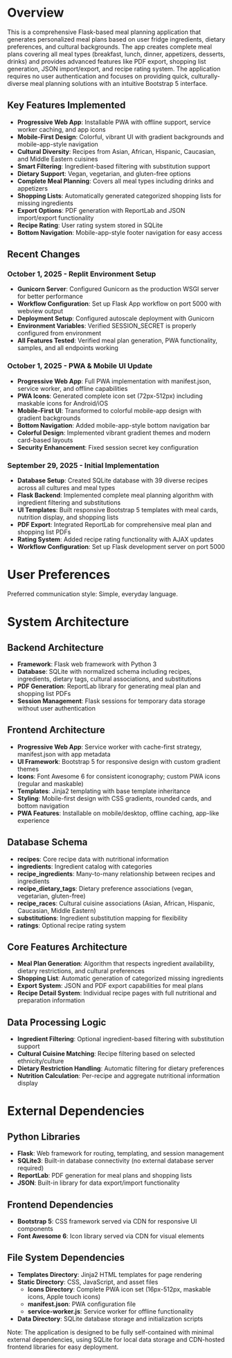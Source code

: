 # Overview

This is a comprehensive Flask-based meal planning application that generates personalized meal plans based on user fridge ingredients, dietary preferences, and cultural backgrounds. The app creates complete meal plans covering all meal types (breakfast, lunch, dinner, appetizers, desserts, drinks) and provides advanced features like PDF export, shopping list generation, JSON import/export, and recipe rating system. The application requires no user authentication and focuses on providing quick, culturally-diverse meal planning solutions with an intuitive Bootstrap 5 interface.

## Key Features Implemented
- **Progressive Web App**: Installable PWA with offline support, service worker caching, and app icons
- **Mobile-First Design**: Colorful, vibrant UI with gradient backgrounds and mobile-app-style navigation
- **Cultural Diversity**: Recipes from Asian, African, Hispanic, Caucasian, and Middle Eastern cuisines
- **Smart Filtering**: Ingredient-based filtering with substitution support
- **Dietary Support**: Vegan, vegetarian, and gluten-free options
- **Complete Meal Planning**: Covers all meal types including drinks and appetizers
- **Shopping Lists**: Automatically generated categorized shopping lists for missing ingredients
- **Export Options**: PDF generation with ReportLab and JSON import/export functionality
- **Recipe Rating**: User rating system stored in SQLite
- **Bottom Navigation**: Mobile-app-style footer navigation for easy access

## Recent Changes

### October 1, 2025 - Replit Environment Setup
- **Gunicorn Server**: Configured Gunicorn as the production WSGI server for better performance
- **Workflow Configuration**: Set up Flask App workflow on port 5000 with webview output
- **Deployment Setup**: Configured autoscale deployment with Gunicorn
- **Environment Variables**: Verified SESSION_SECRET is properly configured from environment
- **All Features Tested**: Verified meal plan generation, PWA functionality, samples, and all endpoints working

### October 1, 2025 - PWA & Mobile UI Update
- **Progressive Web App**: Full PWA implementation with manifest.json, service worker, and offline capabilities
- **PWA Icons**: Generated complete icon set (72px-512px) including maskable icons for Android/iOS
- **Mobile-First UI**: Transformed to colorful mobile-app design with gradient backgrounds
- **Bottom Navigation**: Added mobile-app-style bottom navigation bar
- **Colorful Design**: Implemented vibrant gradient themes and modern card-based layouts
- **Security Enhancement**: Fixed session secret key configuration

### September 29, 2025 - Initial Implementation
- **Database Setup**: Created SQLite database with 39 diverse recipes across all cultures and meal types
- **Flask Backend**: Implemented complete meal planning algorithm with ingredient filtering and substitutions
- **UI Templates**: Built responsive Bootstrap 5 templates with meal cards, nutrition display, and shopping lists
- **PDF Export**: Integrated ReportLab for comprehensive meal plan and shopping list PDFs
- **Rating System**: Added recipe rating functionality with AJAX updates
- **Workflow Configuration**: Set up Flask development server on port 5000

# User Preferences

Preferred communication style: Simple, everyday language.

# System Architecture

## Backend Architecture
- **Framework**: Flask web framework with Python 3
- **Database**: SQLite with normalized schema including recipes, ingredients, dietary tags, cultural associations, and substitutions
- **PDF Generation**: ReportLab library for generating meal plan and shopping list PDFs
- **Session Management**: Flask sessions for temporary data storage without user authentication

## Frontend Architecture
- **Progressive Web App**: Service worker with cache-first strategy, manifest.json with app metadata
- **UI Framework**: Bootstrap 5 for responsive design with custom gradient themes
- **Icons**: Font Awesome 6 for consistent iconography; custom PWA icons (regular and maskable)
- **Templates**: Jinja2 templating with base template inheritance
- **Styling**: Mobile-first design with CSS gradients, rounded cards, and bottom navigation
- **PWA Features**: Installable on mobile/desktop, offline caching, app-like experience

## Database Schema
- **recipes**: Core recipe data with nutritional information
- **ingredients**: Ingredient catalog with categories
- **recipe_ingredients**: Many-to-many relationship between recipes and ingredients
- **recipe_dietary_tags**: Dietary preference associations (vegan, vegetarian, gluten-free)
- **recipe_races**: Cultural cuisine associations (Asian, African, Hispanic, Caucasian, Middle Eastern)
- **substitutions**: Ingredient substitution mapping for flexibility
- **ratings**: Optional recipe rating system

## Core Features Architecture
- **Meal Plan Generation**: Algorithm that respects ingredient availability, dietary restrictions, and cultural preferences
- **Shopping List**: Automatic generation of categorized missing ingredients
- **Export System**: JSON and PDF export capabilities for meal plans
- **Recipe Detail System**: Individual recipe pages with full nutritional and preparation information

## Data Processing Logic
- **Ingredient Filtering**: Optional ingredient-based filtering with substitution support
- **Cultural Cuisine Matching**: Recipe filtering based on selected ethnicity/culture
- **Dietary Restriction Handling**: Automatic filtering for dietary preferences
- **Nutrition Calculation**: Per-recipe and aggregate nutritional information display

# External Dependencies

## Python Libraries
- **Flask**: Web framework for routing, templating, and session management
- **SQLite3**: Built-in database connectivity (no external database server required)
- **ReportLab**: PDF generation for meal plans and shopping lists
- **JSON**: Built-in library for data export/import functionality

## Frontend Dependencies
- **Bootstrap 5**: CSS framework served via CDN for responsive UI components
- **Font Awesome 6**: Icon library served via CDN for visual elements

## File System Dependencies
- **Templates Directory**: Jinja2 HTML templates for page rendering
- **Static Directory**: CSS, JavaScript, and asset files
  - **Icons Directory**: Complete PWA icon set (16px-512px, maskable icons, Apple touch icons)
  - **manifest.json**: PWA configuration file
  - **service-worker.js**: Service worker for offline functionality
- **Data Directory**: SQLite database storage and initialization scripts

Note: The application is designed to be fully self-contained with minimal external dependencies, using SQLite for local data storage and CDN-hosted frontend libraries for easy deployment.